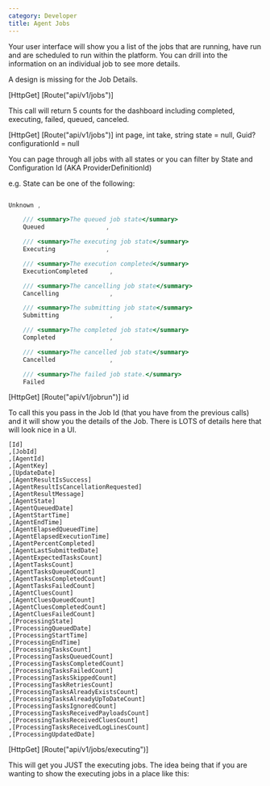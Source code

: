 ```yaml
---
category: Developer
title: Agent Jobs
---
```


Your user interface will show you a list of the jobs that are running, have run and are scheduled to run within the platform. You can drill into the information on an individual job to see more details. 

A design is missing for the Job Details.

[HttpGet]
[Route("api/v1/jobs")]

This call will return 5 counts for the dashboard including completed, executing, failed, queued, canceled.

[HttpGet]
[Route("api/v1/jobs")]
int page, int take, string state = null, Guid? configurationId = null

You can page through all jobs with all states or you can filter by State and Configuration Id (AKA ProviderDefinitionId)

e.g. State can be one of the following:
```csharp

Unknown ,

    /// <summary>The queued job state</summary>
    Queued                 ,

    /// <summary>The executing job state</summary>
    Executing              ,

    /// <summary>The execution completed</summary>
    ExecutionCompleted      ,

    /// <summary>The cancelling job state</summary>
    Cancelling              ,

    /// <summary>The submitting job state</summary>
    Submitting              ,

    /// <summary>The completed job state</summary>
    Completed               ,

    /// <summary>The cancelled job state</summary>
    Cancelled               ,

    /// <summary>The failed job state.</summary>
    Failed   
```
               
[HttpGet]
[Route("api/v1/jobrun")]
id

To call this you pass in the Job Id (that you have from the previous calls) and it will show you the details of the Job. There is LOTS of details here that will look nice in a UI.

```
[Id]
,[JobId]
,[AgentId]
,[AgentKey]
,[UpdateDate]
,[AgentResultIsSuccess]
,[AgentResultIsCancellationRequested]
,[AgentResultMessage]
,[AgentState]
,[AgentQueuedDate]
,[AgentStartTime]
,[AgentEndTime]
,[AgentElapsedQueuedTime]
,[AgentElapsedExecutionTime]
,[AgentPercentCompleted]
,[AgentLastSubmittedDate]
,[AgentExpectedTasksCount]
,[AgentTasksCount]
,[AgentTasksQueuedCount]
,[AgentTasksCompletedCount]
,[AgentTasksFailedCount]
,[AgentCluesCount]
,[AgentCluesQueuedCount]
,[AgentCluesCompletedCount]
,[AgentCluesFailedCount]
,[ProcessingState]
,[ProcessingQueuedDate]
,[ProcessingStartTime]
,[ProcessingEndTime]
,[ProcessingTasksCount]
,[ProcessingTasksQueuedCount]
,[ProcessingTasksCompletedCount]
,[ProcessingTasksFailedCount]
,[ProcessingTasksSkippedCount]
,[ProcessingTaskRetriesCount]
,[ProcessingTasksAlreadyExistsCount]
,[ProcessingTasksAlreadyUpToDateCount]
,[ProcessingTasksIgnoredCount]
,[ProcessingTasksReceivedPayloadsCount]
,[ProcessingTasksReceivedCluesCount]
,[ProcessingTasksReceivedLogLinesCount]
,[ProcessingUpdatedDate]
```

[HttpGet]
[Route("api/v1/jobs/executing")]

This will get you JUST the executing jobs. The idea being that if you are wanting to show the executing jobs in a place like this: